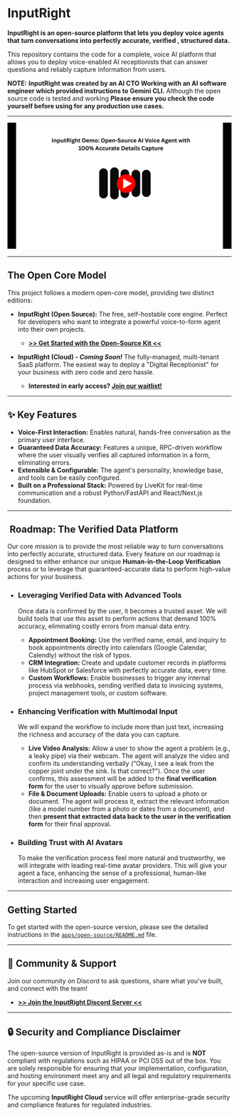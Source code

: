 # InputRight

**InputRight is an open-source platform that lets you deploy voice agents that turn conversations into perfectly accurate, verified , structured data.**

This repository contains the code for a complete, voice AI platform that allows you to deploy voice-enabled AI receptionists that can answer questions and reliably capture information from users.

**NOTE:** **InputRight was created by an AI CTO Working with an AI software engineer which provided instructions to Gemini CLI.** Although the open source code is tested and working **Please ensure you check the code yourself before using for any production use cases.**

---

[![InputRight Demo Video](./.github/assets/demo-thumbnail.png)](https://www.youtube.com/watch?v=unc9YS0cvdg)

---

##  The Open Core Model

This project follows a modern open-core model, providing two distinct editions:

*   **InputRight (Open Source):** The free, self-hostable core engine. Perfect for developers who want to integrate a powerful voice-to-form agent into their own projects.
    *   **[>> Get Started with the Open-Source Kit <<](./apps/open-source/README.md)**

*   **InputRight (Cloud) - *Coming Soon!*** The fully-managed, multi-tenant SaaS platform. The easiest way to deploy a "Digital Receptionist" for your business with zero code and zero hassle.
    *   **Interested in early access? [Join our waitlist!](https://inputright.com/)**

---

## ✨ Key Features

*   **Voice-First Interaction:** Enables natural, hands-free conversation as the primary user interface.
*   **Guaranteed Data Accuracy:** Features a unique, RPC-driven workflow where the user visually verifies all captured information in a form, eliminating errors.
*   **Extensible & Configurable:** The agent's personality, knowledge base, and tools can be easily configured.
*   **Built on a Professional Stack:** Powered by LiveKit for real-time communication and a robust Python/FastAPI and React/Next.js foundation.

---

## ️ Roadmap: The Verified Data Platform

Our core mission is to provide the most reliable way to turn conversations into perfectly accurate, structured data. Every feature on our roadmap is designed to either enhance our unique **Human-in-the-Loop Verification** process or to leverage that guaranteed-accurate data to perform high-value actions for your business.

*   ### **Leveraging Verified Data with Advanced Tools**
    Once data is confirmed by the user, it becomes a trusted asset. We will build tools that use this asset to perform actions that demand 100% accuracy, eliminating costly errors from manual data entry.
    *   **Appointment Booking:** Use the verified name, email, and inquiry to book appointments directly into calendars (Google Calendar, Calendly) without the risk of typos.
    *   **CRM Integration:** Create and update customer records in platforms like HubSpot or Salesforce with perfectly accurate data, every time.
    *   **Custom Workflows:** Enable businesses to trigger any internal process via webhooks, sending verified data to invoicing systems, project management tools, or custom software.

*   ### **Enhancing Verification with Multimodal Input**
    We will expand the workflow to include more than just text, increasing the richness and accuracy of the data you can capture.
    *   **Live Video Analysis:** Allow a user to show the agent a problem (e.g., a leaky pipe) via their webcam. The agent will analyze the video and confirm its understanding verbally ("Okay, I see a leak from the copper joint under the sink. Is that correct?"). Once the user confirms, this assessment will be added to the **final verification form** for the user to visually approve before submission.
    *   **File & Document Uploads:** Enable users to upload a photo or document. The agent will process it, extract the relevant information (like a model number from a photo or dates from a document), and then **present that extracted data back to the user in the verification form** for their final approval.

*   ### **Building Trust with AI Avatars**
    To make the verification process feel more natural and trustworthy, we will integrate with leading real-time avatar providers. This will give your agent a face, enhancing the sense of a professional, human-like interaction and increasing user engagement.

---

##  Getting Started

To get started with the open-source version, please see the detailed instructions in the [`apps/open-source/README.md`](./apps/open-source/README.md) file.

---

## 💬 Community & Support

Join our community on Discord to ask questions, share what you've built, and connect with the team!

*   **[>> Join the InputRight Discord Server <<](https://discord.gg/btqHQek3Pr)**

---

## 🔒 Security and Compliance Disclaimer

The open-source version of InputRight is provided as-is and is **NOT** compliant with regulations such as HIPAA or PCI DSS out of the box. You are solely responsible for ensuring that your implementation, configuration, and hosting environment meet any and all legal and regulatory requirements for your specific use case.

The upcoming **InputRight Cloud** service will offer enterprise-grade security and compliance features for regulated industries.
